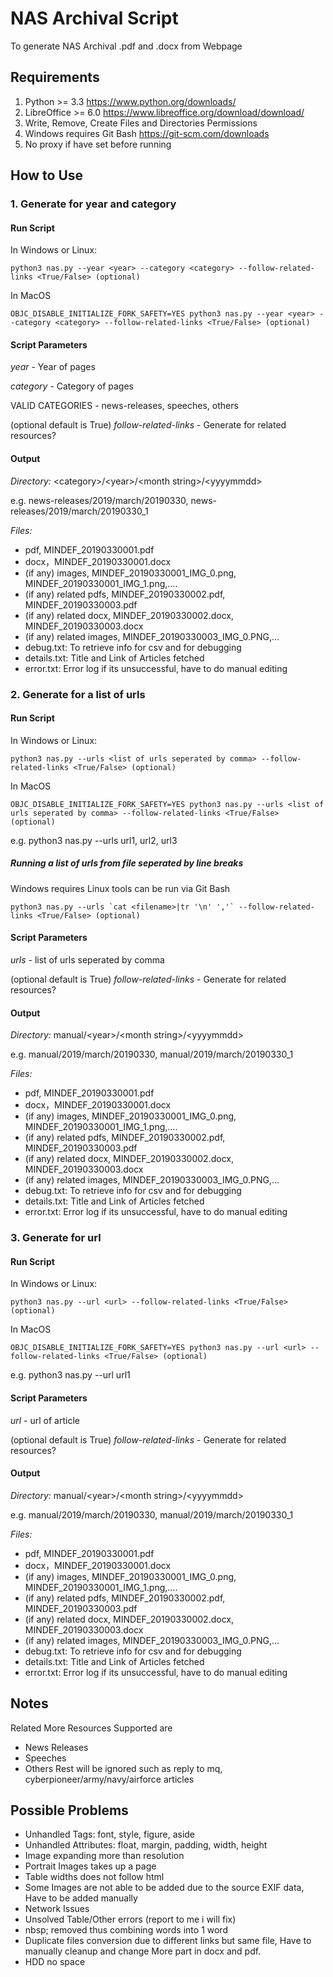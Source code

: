 # NAS Archival Script
To generate NAS Archival .pdf and .docx from Webpage

## Requirements
1. Python >= 3.3 https://www.python.org/downloads/
2. LibreOffice >= 6.0 https://www.libreoffice.org/download/download/
3. Write, Remove, Create Files and Directories Permissions
4. Windows requires Git Bash https://git-scm.com/downloads
5. No proxy if have set before running

## How to Use
### 1. Generate for year and category

#### Run Script
In Windows or Linux:
```
python3 nas.py --year <year> --category <category> --follow-related-links <True/False> (optional) 
```

In MacOS
```
OBJC_DISABLE_INITIALIZE_FORK_SAFETY=YES python3 nas.py --year <year> --category <category> --follow-related-links <True/False> (optional) 
```

#### Script Parameters
*year* - Year of pages

*category* - Category of pages

VALID CATEGORIES - news-releases, speeches, others

(optional default is True) *follow-related-links* - Generate for related resources?

#### Output
*Directory:* \<category\>/\<year>\/\<month string\>/\<yyyymmdd\>

e.g. news-releases/2019/march/20190330, news-releases/2019/march/20190330_1

*Files:*
  - pdf, MINDEF_20190330001.pdf
  - docx，MINDEF_20190330001.docx
  - (if any) images, MINDEF_20190330001_IMG_0.png, MINDEF_20190330001_IMG_1.png,....
  - (if any) related pdfs, MINDEF_20190330002.pdf, MINDEF_20190330003.pdf
  - (if any) related docx, MINDEF_20190330002.docx, MINDEF_20190330003.docx
  - (if any) related images, MINDEF_20190330003_IMG_0.PNG,... 
  - debug.txt: To retrieve info for csv and for debugging
  - details.txt: Title and Link of Articles fetched
  - error.txt: Error log if its unsuccessful, have to do manual editing

### 2. Generate for a list of urls

#### Run Script
In Windows or Linux:
```
python3 nas.py --urls <list of urls seperated by comma> --follow-related-links <True/False> (optional) 
```

In MacOS
```
OBJC_DISABLE_INITIALIZE_FORK_SAFETY=YES python3 nas.py --urls <list of urls seperated by comma> --follow-related-links <True/False> (optional) 
```
e.g. python3 nas.py --urls url1, url2, url3

##### Running a list of urls from file seperated by line breaks
Windows requires Linux tools can be run via Git Bash
```
python3 nas.py --urls `cat <filename>|tr '\n' ','` --follow-related-links <True/False> (optional) 
```

#### Script Parameters
*urls* - list of urls seperated by comma

(optional default is True) *follow-related-links* - Generate for related resources?

#### Output
*Directory:* manual/\<year\>/\<month string\>/\<yyyymmdd\>

e.g. manual/2019/march/20190330, manual/2019/march/20190330_1

*Files:*
  - pdf, MINDEF_20190330001.pdf
  - docx，MINDEF_20190330001.docx
  - (if any) images, MINDEF_20190330001_IMG_0.png, MINDEF_20190330001_IMG_1.png,....
  - (if any) related pdfs, MINDEF_20190330002.pdf, MINDEF_20190330003.pdf
  - (if any) related docx, MINDEF_20190330002.docx, MINDEF_20190330003.docx
  - (if any) related images, MINDEF_20190330003_IMG_0.PNG,... 
  - debug.txt: To retrieve info for csv and for debugging
  - details.txt: Title and Link of Articles fetched
  - error.txt: Error log if its unsuccessful, have to do manual editing

### 3. Generate for url
#### Run Script
In Windows or Linux:
```
python3 nas.py --url <url> --follow-related-links <True/False> (optional) 
```

In MacOS
```
OBJC_DISABLE_INITIALIZE_FORK_SAFETY=YES python3 nas.py --url <url> --follow-related-links <True/False> (optional) 
```
e.g. python3 nas.py --url url1

#### Script Parameters
*url* - url of article

(optional default is True) *follow-related-links* - Generate for related resources?

#### Output
*Directory:* manual/\<year\>/\<month string\>/\<yyyymmdd\>

e.g. manual/2019/march/20190330, manual/2019/march/20190330_1

*Files:*
  - pdf, MINDEF_20190330001.pdf
  - docx，MINDEF_20190330001.docx
  - (if any) images, MINDEF_20190330001_IMG_0.png, MINDEF_20190330001_IMG_1.png,....
  - (if any) related pdfs, MINDEF_20190330002.pdf, MINDEF_20190330003.pdf
  - (if any) related docx, MINDEF_20190330002.docx, MINDEF_20190330003.docx
  - (if any) related images, MINDEF_20190330003_IMG_0.PNG,... 
  - debug.txt: To retrieve info for csv and for debugging
  - details.txt: Title and Link of Articles fetched
  - error.txt: Error log if its unsuccessful, have to do manual editing

## Notes
Related More Resources Supported are
- News Releases
- Speeches
- Others
Rest will be ignored such as reply to mq, cyberpioneer/army/navy/airforce articles

## Possible Problems
- Unhandled Tags: font, style, figure, aside
- Unhandled Attributes: float, margin, padding, width, height
- Image expanding more than resolution
- Portrait Images takes up a page
- Table widths does not follow html
- Some Images are not able to be added due to the source EXIF data, Have to be added manually
- Network Issues
- Unsolved Table/Other errors (report to me i will fix)
- nbsp; removed thus combining words into 1 word
- Duplicate files conversion due to different links but same file, Have to manually cleanup and change More part in docx and pdf. 
- HDD no space



